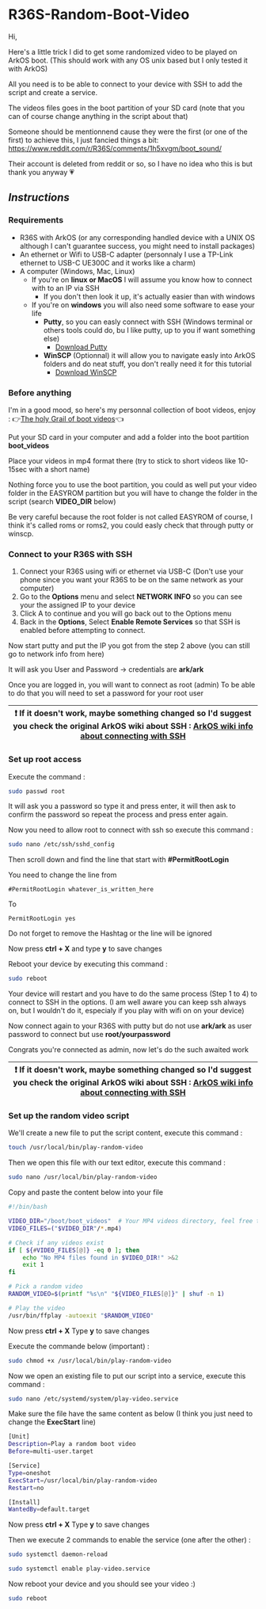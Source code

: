 # R36S-Random-Boot-Video

Hi,

Here's a little trick I did to get some randomized video to be played on ArkOS boot.
(This should work with any OS unix based but I only tested it with ArkOS)

All you need is to be able to connect to your device with SSH to add the script and create a service.

The videos files goes in the boot partition of your SD card (note that you can of course change anything in the script about that)

Someone should be mentionnend cause they were the first (or one of the first) to achieve this, I just fancied things a bit:
https://www.reddit.com/r/R36S/comments/1h5xvgm/boot_sound/ 

Their account is deleted from reddit or so, so I have no idea who this is but thank you anyway 💗

## _Instructions_
### Requirements
- R36S with ArkOS (or any corresponding handled device with a UNIX OS although I can't guarantee success, you might need to install packages)
- An ethernet or Wifi to USB-C adapter (personnaly I use a TP-Link ethernet to USB-C UE300C and it works like a charm)
- A computer (Windows, Mac, Linux)
    - If you're on **linux or MacOS** I will assume you know how to connect with to an IP via SSH
        - If you don't then look it up, it's actually easier than with windows
    - If you're on **windows** you will also need some software to ease your life
        - **Putty**, so you can easly connect with SSH (Windows terminal or others tools could do, bu I like putty, up to you if want something else)
            - [Download Putty](https://www.putty.org/)
        - **WinSCP** (Optionnal) it will allow you to navigate easly into ArkOS folders and do neat stuff, you don't really need it for this tutorial
            - [Download WinSCP](https://winscp.net/eng/index.php)


### Before anything
I'm in a good mood, so here's my personnal collection of boot videos, enjoy : 
👉[The holy Grail of boot videos](https://drive.google.com/drive/folders/16npZavAaKatOQUN4gcF6alFIhi_7RNMh?usp=sharing)👈

Put your SD card in your computer and add a folder into the boot partition **boot_videos**

Place your videos in mp4 format there (try to stick to short videos like 10-15sec with a short name)

Nothing force you to use the boot partition, you could as well put your video folder in the EASYROM partition but you will have to change the folder in the script (search **VIDEO_DIR** below) 

Be very careful because the root folder is not called EASYROM of course, I think it's called roms or roms2, you could easly check that through putty or winscp.


### Connect to your R36S with SSH
1. Connect your R36S using wifi or ethernet via USB-C (Don't use your phone since you want your R36S to be on the same network as your computer)
2. Go to the **Options** menu and select **NETWORK INFO** so you can see your the assigned IP to your device
3. Click A to continue and you will go back out to the Options menu
4. Back in the **Options**, Select **Enable Remote Services** so that SSH is enabled before attempting to connect.

Now start putty and put the IP you got from the step 2 above (you can still go to network info from here)

It will ask you User and Password -> credentials are **ark/ark**

Once you are logged in, you will want to connect as root (admin)
To be able to do that you will need to set a password for your root user

| ❗  If it doesn't work, maybe something changed so I'd suggest you check the original ArkOS wiki about SSH : [ArkOS wiki info about connecting with SSH](https://github.com/christianhaitian/arkos/wiki/Frequently-Asked-Questions---CHI#q-how-do-i-ssh-into-arkos)   |
|-----------------------------------------|

### Set up root access
Execute the command :
```sh
sudo passwd root
```
It will ask you a password so type it and press enter, it will then ask to confirm the password so repeat the process and press enter again.

Now you need to allow root to connect with ssh so execute this command :
```sh
sudo nano /etc/ssh/sshd_config
```
Then scroll down and find the line that start with **#PermitRootLogin**

You need to change the line from
```
#PermitRootLogin whatever_is_written_here
```
To
```
PermitRootLogin yes
```
Do not forget to remove the Hashtag or the line will be ignored

Now press **ctrl + X** and type **y** to save changes

Reboot your device by executing this command :
```sh
sudo reboot
```

Your device will restart and you have to do the same process (Step 1 to 4) to connect to SSH in the options.
(I am well aware you can keep ssh always on, but I wouldn't do it, especialy if you play with wifi on on your device)

Now connect again to your R36S with putty but do not use **ark/ark** as user password to connect but use **root/yourpassword**

Congrats you're connected as admin, now let's do the such awaited work

| ❗  If it doesn't work, maybe something changed so I'd suggest you check the original ArkOS wiki about SSH : [ArkOS wiki info about connecting with SSH](https://github.com/christianhaitian/arkos/wiki/Frequently-Asked-Questions---CHI#q-how-do-i-ssh-into-arkos)   |
|-----------------------------------------|

### Set up the random video script
We'll create a new file to put the script content, execute this command :

```sh
touch /usr/local/bin/play-random-video
```

Then we open this file with our text editor, execute this command :

```sh
sudo nano /usr/local/bin/play-random-video
```

Copy and paste the content below into your file

```bash
#!/bin/bash

VIDEO_DIR="/boot/boot_videos"  # Your MP4 videos directory, feel free to change this
VIDEO_FILES=("$VIDEO_DIR"/*.mp4)

# Check if any videos exist
if [ ${#VIDEO_FILES[@]} -eq 0 ]; then
    echo "No MP4 files found in $VIDEO_DIR!" >&2
    exit 1
fi

# Pick a random video
RANDOM_VIDEO=$(printf "%s\n" "${VIDEO_FILES[@]}" | shuf -n 1)

# Play the video
/usr/bin/ffplay -autoexit "$RANDOM_VIDEO"

```

Now press **ctrl + X**
Type **y** to save changes

Execute the commande below (important) :

```sh
sudo chmod +x /usr/local/bin/play-random-video
```

Now we open an existing file to put our script into a service, execute this command :

```sh
sudo nano /etc/systemd/system/play-video.service
```

Make sure the file have the same content as below (I think you just need to change the **ExecStart** line)

```bash
[Unit]
Description=Play a random boot video
Before=multi-user.target

[Service]
Type=oneshot
ExecStart=/usr/local/bin/play-random-video
Restart=no

[Install]
WantedBy=default.target
```

Now press **ctrl + X**
Type **y** to save changes

Then we execute 2 commands to enable the service (one after the other) :

```sh
sudo systemctl daemon-reload
```
```sh
sudo systemctl enable play-video.service
```

Now reboot your device and you should see your video :)
```sh
sudo reboot
```
